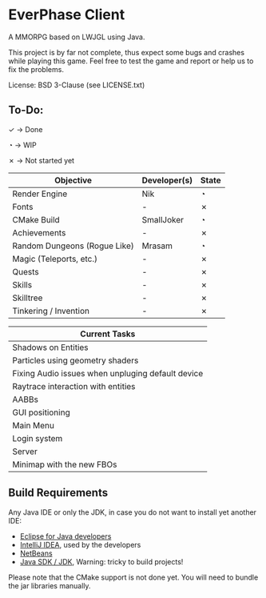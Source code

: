 # EverPhase Client

A MMORPG based on LWJGL using Java.

This project is by far not complete, thus expect some bugs and crashes while playing this game.
Feel free to test the game and report or help us to fix the problems.

License: BSD 3-Clause (see LICENSE.txt)

## To-Do:

✓ -> Done

◔ -> WIP

✗ -> Not started yet

|Objective|Developer(s)|State|
|---------|------------|-----|
|Render Engine|Nik|◔|
|Fonts|-|✗|
|CMake Build|SmallJoker|◔|
|Achievements|-|✗|
|Random Dungeons (Rogue Like)|Mrasam|◔|
|Magic (Teleports, etc.)|-|✗|
|Quests|-|✗|
|Skills|-|✗|
|Skilltree|-|✗|
|Tinkering / Invention|-|✗|

|Current Tasks|
|-------------|
|Shadows on Entities|
|Particles using geometry shaders|
|Fixing Audio issues when unpluging default device|
|Raytrace interaction with entities|
|AABBs|
|GUI positioning|
|Main Menu|
|Login system|
|Server|
|Minimap with the new FBOs|


## Build Requirements

Any Java IDE or only the JDK, in case you do not want to install yet another IDE:

- [Eclipse for Java developers](http://www.eclipse.org/downloads/packages/release/Oxygen/M4)
- [IntelliJ IDEA](https://www.jetbrains.com/idea/?fromMenu#chooseYourEdition), used by the developers
- [NetBeans](http://www.oracle.com/technetwork/java/javase/downloads/jdk-netbeans-jsp-142931.html)
- [Java SDK / JDK](http://www.oracle.com/technetwork/java/javase/downloads/jdk8-downloads-2133151.html), Warning: tricky to build projects!

Please note that the CMake support is not done yet. You will need to bundle the jar libraries manually.

